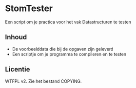 StomTester
==========

Een script om je practica voor het vak Datastructuren te testen

Inhoud
------

* De voorbeelddata die bij de opgaven zijn geleverd
* Een scriptje om je programma te compileren en te testen

Licentie
--------

WTFPL v2. Zie het bestand COPYING.
